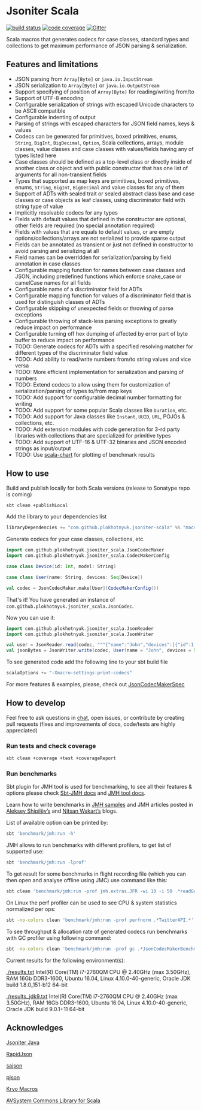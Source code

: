 # Jsoniter Scala 

[![build status](https://travis-ci.org/plokhotnyuk/jsoniter-scala.svg?branch=master)](https://travis-ci.org/plokhotnyuk/jsoniter-scala) [![code coverage](https://codecov.io/gh/plokhotnyuk/jsoniter-scala/branch/master/graph/badge.svg)](https://codecov.io/gh/plokhotnyuk/jsoniter-scala) [![Gitter](https://badges.gitter.im/Join%20Chat.svg)](https://gitter.im/plokhotnyuk/jsoniter-scala?utm_source=badge&utm_medium=badge&utm_campaign=pr-badge&utm_content=badge)

Scala macros that generates codecs for case classes, standard types and collections
to get maximum performance of JSON parsing & serialization.

## Features and limitations
- JSON parsing from `Array[Byte]` or `java.io.InputStream`
- JSON serialization to `Array[Byte]` or `java.io.OutputStream`
- Support specifying of position of `Array[Byte]` for reading/writing from/to
- Support of UTF-8 encoding
- Configurable serialization of strings with escaped Unicode characters to be ASCII compatible
- Configurable indenting of output
- Parsing of strings with escaped characters for JSON field names, keys & values 
- Codecs can be generated for primitives, boxed primitives, enums, `String`, `BigInt`, `BigDecimal`, `Option`, Scala 
  collections, arrays, module classes, value classes and case classes with values/fields having any of types listed here 
- Case classes should be defined as a top-level class or directly inside of another class or object and with public 
  constructor that has one list of arguments for all non-transient fields
- Types that supported as map keys are primitives, boxed primitives, enums, `String`, `BigInt`, `BigDecimal` and value 
  classes for any of them 
- Support of ADTs with sealed trait or sealed abstract class base and case classes or case objects as leaf classes, 
  using discriminator field with string type of value
- Implicitly resolvable codecs for any types
- Fields with default values that defined in the constructor are optional, other fields are required (no special 
  annotation required)
- Fields with values that are equals to default values, or are empty options/collections/arrays are not serialized to 
  provide sparse output 
- Fields can be annotated as transient or just not defined in constructor to avoid parsing and serializing at all 
- Field names can be overridden for serialization/parsing by field annotation in case classes
- Configurable mapping function for names between case classes and JSON, including predefined functions which enforce 
  snake_case or camelCase names for all fields
- Configurable name of a discriminator field for ADTs
- Configurable mapping function for values of a discriminator field that is used for distinguish classes of ADTs
- Configurable skipping of unexpected fields or throwing of parse exceptions
- Configurable throwing of stack-less parsing exceptions to greatly reduce impact on performance  
- Configurable turning off hex dumping of affected by error part of byte buffer to reduce impact on performance
- TODO: Generate codecs for ADTs with a specified resolving matcher for different types of the discriminator field value 
- TODO: Add ability to read/write numbers from/to string values and vice versa
- TODO: More efficient implementation for serialization and parsing of numbers  
- TODO: Extend codecs to allow using them for customization of serialization/parsing of types to/from map keys
- TODO: Add support for configurable decimal number formatting for writing   
- TODO: Add support for some popular Scala classes like `Duration`, etc.
- TODO: Add support for Java classes like `Instant`, `UUID`, `URL`, POJOs & collections, etc.
- TODO: Add extension modules with code generation for 3-rd party libraries with collections that are specialized for 
  primitive types
- TODO: Add support of UTF-16 & UTF-32 binaries and JSON encoded strings as input/output
- TODO: Use [scala-chart](https://github.com/wookietreiber/scala-chart) for plotting of benchmark results

## How to use

Build and publish locally for both Scala versions (release to Sonatype repo is coming)

```sh
sbt clean +publishLocal
```

Add the library to your dependencies list

```sbt
libraryDependencies += "com.github.plokhotnyuk.jsoniter-scala" %% "macros" % "0.1-SNAPSHOT"
```

Generate codecs for your case classes, collections, etc.
    
```scala
import com.github.plokhotnyuk.jsoniter_scala.JsonCodecMaker
import com.github.plokhotnyuk.jsoniter_scala.CodecMakerConfig

case class Device(id: Int, model: String)

case class User(name: String, devices: Seq[Device])

val codec = JsonCodecMaker.make[User](CodecMakerConfig())
```

That's it! You have generated an instance of `com.github.plokhotnyuk.jsoniter_scala.JsonCodec`.

Now you can use it:

```scala
import com.github.plokhotnyuk.jsoniter_scala.JsonReader
import com.github.plokhotnyuk.jsoniter_scala.JsonWriter

val user = JsonReader.read(codec, """{"name":"John","devices":[{"id":1,model:"HTC One X"}]}""".getBytes("UTF-8"))
val jsonBytes = JsonWriter.write(codec, User(name = "John", devices = Seq(Device(id = 2, model = "iPhone X"))))
```

To see generated code add the following line to your sbt build file

```sbt
scalaOptions += "-Xmacro-settings:print-codecs"
```

For more features & examples, please, check out
[JsonCodecMakerSpec](https://github.com/plokhotnyuk/jsoniter-scala/blob/master/macros/src/test/scala/com/github/plokhotnyuk/jsoniter_scala/JsonCodecMakerSpec.scala)


## How to develop

Feel free to ask questions in [chat](https://gitter.im/plokhotnyuk/jsoniter-scala), open issues, or contribute by 
creating pull requests (fixes and improvements of docs, code/tests are highly appreciated)

### Run tests and check coverage

```sh
sbt clean +coverage +test +coverageReport
```

### Run benchmarks

Sbt plugin for JMH tool is used for benchmarking, to see all their features & options please check 
[Sbt-JMH docs](https://github.com/ktoso/sbt-jmh) and [JMH tool docs](http://openjdk.java.net/projects/code-tools/jmh/). 

Learn how to write benchmarks in [JMH samples](http://hg.openjdk.java.net/code-tools/jmh/file/tip/jmh-samples/src/main/java/org/openjdk/jmh/samples/)
 and JMH articles posted in [Aleksey Shipilёv’s](https://shipilev.net/) and [Nitsan Wakart’s](http://psy-lob-saw.blogspot.com/p/jmh-related-posts.html) 
 blogs. 

List of available option can be printed by:

```sh
sbt 'benchmark/jmh:run -h'
```

JMH allows to run benchmarks with different profilers, to get list of supported use:

```sh
sbt 'benchmark/jmh:run -lprof'
```

To get result for some benchmarks in flight recording file (which you can then open and analyse offline using JMC) use 
command like this:

```sh
sbt clean 'benchmark/jmh:run -prof jmh.extras.JFR -wi 10 -i 50 .*readGoogleMapsAPIJsoniter.*'
```

On Linux the perf profiler can be used to see CPU & system statistics normalized per ops:

```sh
sbt -no-colors clean 'benchmark/jmh:run -prof perfnorm .*TwitterAPI.*' >twitter_api_results.txt
```

To see throughput & allocation rate of generated codecs run benchmarks with GC profiler using following command:

```sh
sbt -no-colors clean 'benchmark/jmh:run -prof gc .*JsonCodecMakerBenchmark.*' >results.txt
```

Current results for the following environment(s):

[./results.txt](https://github.com/plokhotnyuk/jsoniter-scala/blob/master/results.txt) 
Intel(R) Core(TM) i7-2760QM CPU @ 2.40GHz (max 3.50GHz), RAM 16Gb DDR3-1600, Ubuntu 16.04, Linux 4.10.0-40-generic, 
Oracle JDK build 1.8.0_151-b12 64-bit

[./results_jdk9.txt](https://github.com/plokhotnyuk/jsoniter-scala/blob/master/results_jdk9.txt) 
Intel(R) Core(TM) i7-2760QM CPU @ 2.40GHz (max 3.50GHz), RAM 16Gb DDR3-1600, Ubuntu 16.04, Linux 4.10.0-40-generic, 
Oracle JDK build 9.0.1+11 64-bit


## Acknowledges

[Jsoniter Java](https://github.com/json-iterator/java)

[RapidJson](https://github.com/Tencent/rapidjson)

[sajson](https://github.com/chadaustin/sajson) 

[pjson](https://github.com/chadaustin/Web-Benchmarks/blob/master/json/third-party/pjson/pjson.h) 

[Kryo Macros](https://github.com/evolution-gaming/kryo-macros)

[AVSystem Commons Library for Scala](https://github.com/AVSystem/scala-commons)